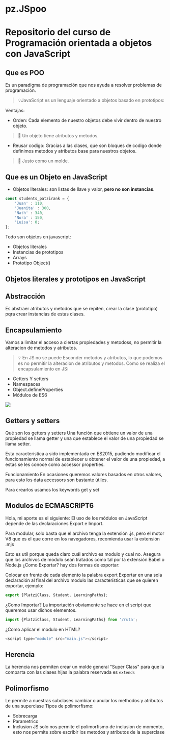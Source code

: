 # pz.JSpoo
# Repositorio del curso de Programación orientada a objetos con JavaScript

## Que es POO
Es un paradigma de programación que nos ayuda a resolver problemas de programación.
>💡JavaScript es un lenguaje orientado a objetos basado en prototipos:

Ventajas:
* Orden: Cada elemento de nuestro objetos debe vivir dentro de nuestro objeto.
> 🚀 Un objeto tiene atributos y metodos.

* Reusar codigo: Gracias a las clases, que son bloques de codigo donde definimos metodos y atributos base para nuestros objetos.
> 🚀 Justo como un molde.

## Que es un Objeto en JavaScript

* Objetos literales: son listas de llave y valor, **pero no son instancias**.

```javascript
const students_patzirank = {
    'Juan' : 110,
    'Juanita' : 300,
    'Nath' : 340,
    'Nora' : 150,
    'Luisa': 0; 
};
```
Todo son objetos en javascript:
* Objetos literales
* Instancias de prototipos
* Arrays
* Prototipo Object()

## Objetos literales y prototipos en JavaScript

## Abstracción

Es abstraer atributos y metodos que se repiten, crear la clase (prototipo) pqra crear instancias de estas clases.

## Encapsulamiento

Vamos a limitar el acceso a ciertas propiedades y metodoss, no permitir la alteracion de metodos y atributos.

> 💡 En JS no se puede Esconder metodos y atributos, lo que podemos es no permitir la alteracion de atributos y metodos. 
Como se realiza el encapsulamiento en JS:
* Getters Y setters
* Namespaces
* Object.defineProperties
* Módulos de ES6

<img src="https://static.platzi.com/media/user_upload/encapsulamiento-d05ab20d-4ea2-4a0d-8b69-0f9f80429042.jpg"/>

## Getters y setters
Qué son los getters y setters
Una función que obtiene un valor de una propiedad se llama getter y una que establece el valor de una propiedad se llama setter.

Esta característica a sido implementada en ES2015, pudiendo modificar el funcionamiento normal de establecer u obtener el valor de una propiedad, a estas se les conoce como accessor properties.

Funcionamiento
En ocasiones queremos valores basados en otros valores, para esto los data accessors son bastante útiles.

Para crearlos usamos los keywords get y set

## Modulos de ECMASCRIPT6
Hola, mi aporte es el siguiente:
El uso de los módulos en JavaScript depende de las declaraciones Export e Import.

Para modular, solo basta que el archivo tenga la extensión .js, pero el motor V8 que es el que corre en los navegadores, recomienda usar la extensión .mjs

Esto es util porque queda claro cuál archivo es modulo y cual no.
Asegura que los archivos de modulo sean tratados como tal por la extensión Babel o Node.js
¿Como Exportar?
hay dos formas de exportar:

Colocar en frente de cada elemento la palabra export
Exportar en una sola declaración al final del archivo modulo las características que se quieren exportar, ejemplo:
```javascript
export {PlatziClass, Student, LearningPaths};
```
¿Como Importar?
La importación obviamente se hace en el script que queremos usar dichos elementos.

```javascript
import {PlatziClass, Student, LearningPaths} from '/ruta';
```
¿Como aplicar el modulo en HTML?

```javascript
<script type="module" src="main.js"></script>
```
## Herencia
La herencia nos permiten crear un molde general "Super Class" para que la comparta con las clases hijas
la palabra reservada es `extends`

## Polimorfismo

Le permite a nuestras subclases cambiar o anular los methodos y atributos de una superclase
Tipos de polimorfismo:
* Sobrecarga
* Parametrico
* Inclusion
JS solo nos permite el polimorfismo de inclusion de momento, esto nos permite sobre escribir los metodos y atributos de la superclase
